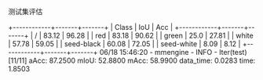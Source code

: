 
测试集评估

+------------+-------+-------+
|   Class    |  IoU  |  Acc  |
+------------+-------+-------+
|     /      | 83.12 | 96.28 |
|    red     | 83.18 | 90.62 |
|   green    |  25.0 | 27.81 |
|   white    | 57.78 | 59.05 |
| seed-black | 60.08 | 72.05 |
| seed-white |  8.09 |  8.12 |
+------------+-------+-------+
06/18 15:46:20 - mmengine - INFO - Iter(test) [11/11]    aAcc: 87.2500  mIoU: 52.8800  mAcc: 58.9900  data_time: 0.0283  time: 1.8503
